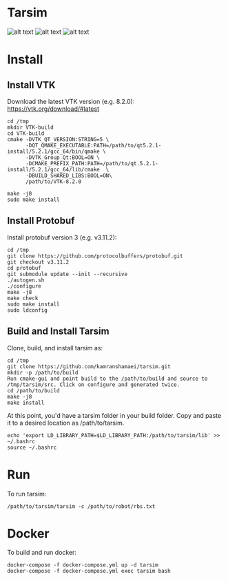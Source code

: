 # Tarsim

![alt text](https://raw.githubusercontent.com/kamranshamaei/tarsim/development/doc/pics/fanuc.png)
![alt text](https://raw.githubusercontent.com/kamranshamaei/tarsim/development/doc/pics/kuka.png)
![alt text](https://raw.githubusercontent.com/kamranshamaei/tarsim/development/doc/pics/scara.png)

# Install
## Install VTK
Download the latest VTK version (e.g. 8.2.0): https://vtk.org/download/#latest

```
cd /tmp
mkdir VTK-build
cd VTK-build
cmake -DVTK_QT_VERSION:STRING=5 \
      -DQT_QMAKE_EXECUTABLE:PATH=/path/to/qt5.2.1-install/5.2.1/gcc_64/bin/qmake \
      -DVTK_Group_Qt:BOOL=ON \
      -DCMAKE_PREFIX_PATH:PATH=/path/to/qt.5.2.1-install/5.2.1/gcc_64/lib/cmake  \
      -DBUILD_SHARED_LIBS:BOOL=ON\
      /path/to/VTK-8.2.0

make -j8
sudo make install
```

## Install Protobuf
Install protobuf version 3 (e.g. v3.11.2):

```
cd /tmp
git clone https://github.com/protocolbuffers/protobuf.git
git checkout v3.11.2
cd protobuf
git submodule update --init --recursive
./autogen.sh
./configure
make -j8
make check
sudo make install
sudo ldconfig
```

## Build and Install Tarsim
Clone, build, and install tarsim as:

```
cd /tmp
git clone https://github.com/kamranshamaei/tarsim.git
mkdir -p /path/to/build
Run cmake-gui and point build to the /path/to/build and source to /tmp/tarsim/src. Click on configure and generated twice.
cd /path/to/build
make -j8
make install
```
At this point, you'd have a tarsim folder in your build folder. Copy and paste it to a desired location as /path/to/tarsim.
```
echo 'export LD_LIBRARY_PATH=$LD_LIBRARY_PATH:/path/to/tarsim/lib' >> ~/.bashrc
source ~/.bashrc
```

# Run
To run tarsim:

```
/path/to/tarsim/tarsim -c /path/to/robot/rbs.txt
``` 

# Docker
To build and run docker:

```
docker-compose -f docker-compose.yml up -d tarsim
docker-compose -f docker-compose.yml exec tarsim bash
```
